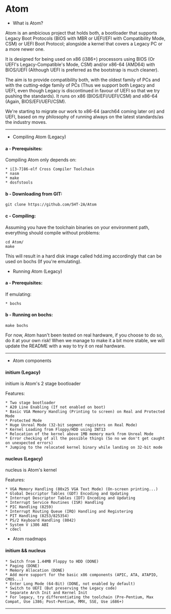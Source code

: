 # Atom

- What is Atom?

Atom is an ambicious project that holds both, a bootloader that supports Legacy Boot Protocols (BIOS with MBR or UEFI/EFI with Compatibility Mode, CSM) or
UEFI Boot Protocol; alongside a kernel that covers a Legacy PC or a more newer one.

It is designed for being used on x86 (i386+) processors using BIOS (Or UEFI's Legacy-Compatible's Mode, CSM) and/or x86-64 (AMD64) with BIOS/UEFI (Although UEFI is preferred as the bootstrap is much cleaner).

The aim is to provide compatibility both, with the oldest family of PCs and with the cutting-edge family of PCs (Thus we support both Legacy and UEFI, even though Legacy is discontinued in favour of UEFI so that we try pushing the standards).
It runs on x86 (BIOS/EFI/UEFI/CSM) and x86-64 (Again, BIOS/EFI/UEFI/CSM).

We're starting to migrate our work to x86-64 (aarch64 coming later on) and UEFI, based on my philosophy of running always on the latest standards/as the industry moves.

-----------------

- Compiling Atom (Legacy)

#### a - Prerequisites:
Compiling Atom only depends on:

	* i[3-7]86-elf Cross Compiler Toolchain
	* nasm
	* make
	* dosfstools

#### b - Downloading from GIT:

	git clone https://github.com/5HT-2A/Atom

#### c - Compiling:
Assuming you have the toolchain binaries on your environment path, everything should compile without problems:

	cd Atom/
	make

This will result in a hard disk image called hdd.img accordingly that can be used on bochs (If you're emulating).

- Running Atom (Legacy)

#### a - Prerequisites:

If emulating:

	* bochs

#### b - Running on bochs:

	make bochs

For now, Atom hasn't been tested on real hardware, if you choose to do so, do it at your own risk!
When we manage to make it a bit more stable, we will update the README with a way to try it on real hardware.

-----------------

- Atom components

#### initium (Legacy)

initium is Atom's 2 stage bootloader

Features:

	* Two stage bootloader
	* A20 Line Enabling (If not enabled on boot)
	* Basic VGA Memory Handling (Printing to screen) on Real and Protected Mode
	* Protected Mode
	* Huge Unreal Mode (32-bit segment registers on Real Mode)
	* Kernel Loading from Floppy/HDD using INT13
	* Relocation of the kernel above 1MB memory mark from Unreal Mode
	* Error checking of all the possible things (So no we don't get caught on unexpected errors)
	* Jumping to the relocated kernel binary while landing on 32-bit mode
	
#### nucleus (Legacy)

nucleus is Atom's kernel

Features:
	
	* VGA Memory Handling (80x25 VGA Text Mode) (On-screen printing...)
	* Global Descriptor Tables (GDT) Encoding and Updating
	* Interrupt Descriptor Tables (IDT) Encoding and Updating
	* Interrupt Service Routines (ISR) Handling
	* PIC Handling (8259)
	* Interrupt Routing Queue (IRQ) Handling and Registering
	* PIT Handling (8253/825354)
	* PS/2 Keyboard Handling (8042)
	* System V i386 ABI
	* cdecl

- Atom roadmaps

#### initium && nucleus

	* Switch from 1.44MB Floppy to HDD (DONE)
	* Paging (DONE)
	* Memory Allocation (DONE)
	* Add more support for the basic x86 components (APIC, ATA, ATAPIO, CMOS...)
	* Enter Long Mode (64-Bit) (DONE, not enabled by default)
	* Switch to UEFI (But preserving the Legacy code)
	* Separate Arch Init and Kernel Init
	* For legacy, try differentiating the toolchain (Pre-Pentium, Max Compat, Use i386; Post-Pentium, MMX, SSE, Use i686+)
-----------------